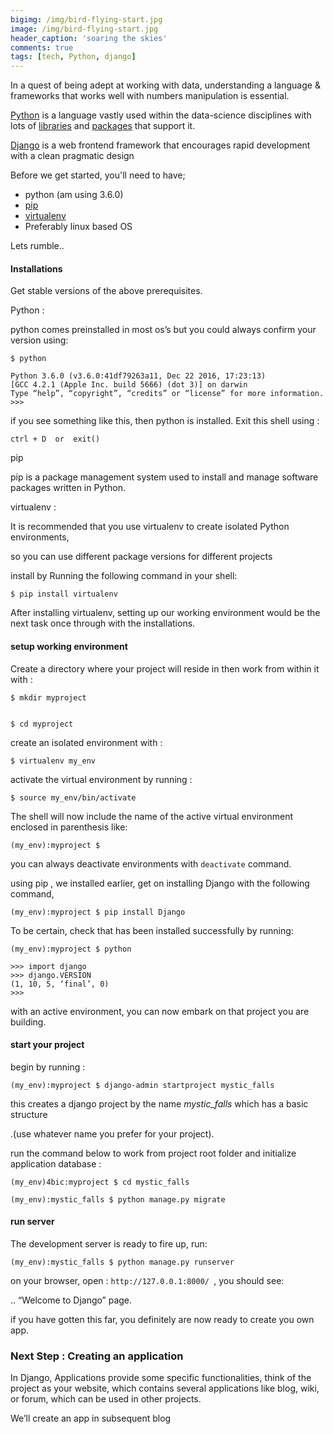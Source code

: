 ```yaml
---
bigimg: /img/bird-flying-start.jpg
image: /img/bird-flying-start.jpg
header_caption: 'soaring the skies'
comments: true
tags: [tech, Python, django]
---
```

In a quest of being adept at working with data, understanding a language & frameworks that works well
with numbers manipulation is essential.

<!--more-->


[Python][1] is a language vastly used within the data-science disciplines with lots of [libraries][2] and [packages][3] that support it.

[Django][4] is a web frontend framework that encourages rapid development with a clean pragmatic design

Before we get started, you'll need to have;

  - python (am using 3.6.0)
  - [pip][5]
  - [virtualenv][6]
  - Preferably linux based OS

Lets rumble..

#### Installations
Get stable versions of the above prerequisites.

Python :

python comes preinstalled in most os’s but you could always confirm your version using:
```
$ python

Python 3.6.0 (v3.6.0:41df79263a11, Dec 22 2016, 17:23:13)
[GCC 4.2.1 (Apple Inc. build 5666) (dot 3)] on darwin
Type “help”, “copyright”, “credits” or “license” for more information.
>>>
```
if you see something like this, then python is installed. Exit this shell using :
```
ctrl + D  or  exit()
```
pip

pip is a package management system used to install and manage software packages written in Python.

virtualenv :

It is recommended that you use virtualenv to create isolated Python environments,

so you can use different package versions for different projects

install by Running the following command in your shell:

```$ pip install virtualenv```

After installing virtualenv, setting up our working environment would be the next task once through with the installations.

#### setup working environment
Create a directory where your project will reside in then work from within it with :

```
$ mkdir myproject


$ cd myproject
```

create an isolated environment with :

```$ virtualenv my_env```

activate the virtual environment by running :

```$ source my_env/bin/activate```

The shell will now include the name of the active virtual environment enclosed in parenthesis like:

```
(my_env):myproject $
```

you can always deactivate environments with ``deactivate`` command.

using pip , we installed earlier, get on installing Django with the following command,

```(my_env):myproject $ pip install Django```

To be certain, check that has been installed successfully by running:

```
(my_env):myproject $ python

>>> import django
>>> django.VERSION
(1, 10, 5, ‘final’, 0)
>>>
```

with an active environment, you can now embark on that project you are building.

#### start your project

begin by running :

```(my_env):myproject $ django-admin startproject mystic_falls```

this creates a django project by the name *mystic_falls* which has a basic structure

.(use whatever name you prefer for your project).

run the command below to work from project root folder and initialize application database :

```
(my_env)4bic:myproject $ cd mystic_falls

(my_env):mystic_falls $ python manage.py migrate
```
#### run server

The development server is ready to fire up, run:

```(my_env):mystic_falls $ python manage.py runserver```

on your browser, open : ```http://127.0.0.1:8000/ ```, you should see:

.. “Welcome to Django” page.

if you have gotten this far, you definitely are now ready to create you own app.

### Next Step : Creating an application

In Django, Applications provide some specific functionalities, think of the project as your website, which contains several applications like blog, wiki, or forum, which can be used in other projects.

We’ll create an app in subsequent blog


[1]: https://www.python.org
[2]: https://docs.python.org/3/library/
[3]: https://pypi.python.org/pypi
[4]: https://www.djangoproject.com
[5]: https://pip.pypa.io/en/stable/installing/
[6]: http://virtualenvwrapper.readthedocs.io/en/latest/
[7]: https://en.wikipedia.org/wiki/Package_manager
[8]: https://en.wikipedia.org/wiki/Package_%28package_management_system%29
[9]: https://en.wikipedia.org/wiki/Python_%28programming_language%29
